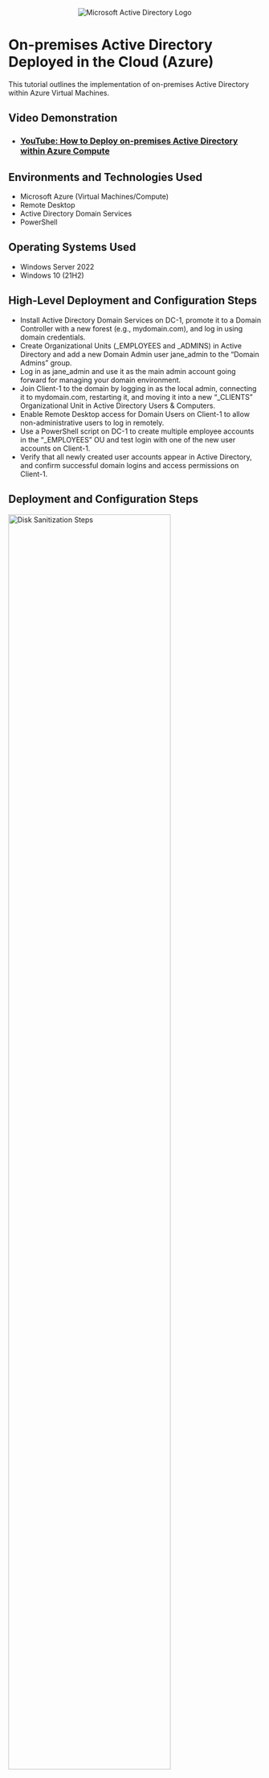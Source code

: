 <p align="center">
<img src="https://i.imgur.com/pU5A58S.png" alt="Microsoft Active Directory Logo"/>
</p>

<h1>On-premises Active Directory Deployed in the Cloud (Azure)</h1>
This tutorial outlines the implementation of on-premises Active Directory within Azure Virtual Machines.<br />


<h2>Video Demonstration</h2>

- ### [YouTube: How to Deploy on-premises Active Directory within Azure Compute](https://www.youtube.com/playlist?list=PLAnyL2H5UDKJMvD8S6Tw0vygNQYxSWuRe)

<h2>Environments and Technologies Used</h2>

- Microsoft Azure (Virtual Machines/Compute)
- Remote Desktop
- Active Directory Domain Services
- PowerShell

<h2>Operating Systems Used </h2>

- Windows Server 2022
- Windows 10 (21H2)

<h2>High-Level Deployment and Configuration Steps</h2>

- Install Active Directory Domain Services on DC-1, promote it to a Domain Controller with a new forest (e.g., mydomain.com), and log in using domain credentials.
- Create Organizational Units (_EMPLOYEES and _ADMINS) in Active Directory and add a new Domain Admin user jane_admin to the “Domain Admins” group.
- Log in as jane_admin and use it as the main admin account going forward for managing your domain environment.
- Join Client-1 to the domain by logging in as the local admin, connecting it to mydomain.com, restarting it, and moving it into a new “_CLIENTS” Organizational Unit in Active Directory Users & Computers.
- Enable Remote Desktop access for Domain Users on Client-1 to allow non-administrative users to log in remotely.
- Use a PowerShell script on DC-1 to create multiple employee accounts in the “_EMPLOYEES” OU and test login with one of the new user accounts on Client-1.
- Verify that all newly created user accounts appear in Active Directory, and confirm successful domain logins and access permissions on Client-1.
  
<h2>Deployment and Configuration Steps</h2>

<p>
<img src="https://github.com/user-attachments/assets/1e9a93d0-b6de-4304-8756-f4ccd8926c44" height="80%" width="80%" alt="Disk Sanitization Steps"/>
</p>
<p>
<img src="https://github.com/user-attachments/assets/d3031e7f-da26-4476-a250-f931040dc401" height="80%" width="80%" alt="Disk Sanitization Steps"/>
</p>
<p>
To begin configuring your on-premises Active Directory infrastructure, log into the DC-1 virtual machine and install the Active Directory Domain Services (AD DS) role. After installation, promote the server to a Domain Controller by creating a new forest (e.g., mydomain.com). Once the server restarts, you can log in using your domain credentials (e.g., mydomain.com\marc) to manage your new AD environment.
</p>
<br />

<p>
<img src="https://i.imgur.com/DJmEXEB.png" height="80%" width="80%" alt="Disk Sanitization Steps"/>
</p>
<p>
In Active Directory Users and Computers (ADUC), creating Organizational Units (OUs) like _EMPLOYEES and _ADMINS helps organize user accounts based on their roles or access levels. Within the _ADMINS OU, you create a new user account called jane_admin and assign it a secure password. After creating the account, you add jane_admin to the “Domain Admins” security group, granting it administrative privileges across the domain.
</p>
<br />

<p>
<img src="https://i.imgur.com/DJmEXEB.png" height="80%" width="80%" alt="Disk Sanitization Steps"/>
</p>
<p>
After creating the jane_admin account and adding it to the Domain Admins group, log out of DC-1 and log back in using the domain credentials for jane_admin. This account will now have administrative privileges across the domain and should be used for managing domain resources and configurations. Using a dedicated domain admin account improves security and separates administrative tasks from regular user activity.

</p>
<br />

<p>
<img src="https://i.imgur.com/DJmEXEB.png" height="80%" width="80%" alt="Disk Sanitization Steps"/>
</p>
<p>
To join Client-1 to the domain, first log into the VM as the local administrator and connect it to your domain (e.g., mydomain.com**) through the system settings. Once the computer restarts and successfully joins the domain, log into DC-1 and open **Active Directory Users and Computers (ADUC). In ADUC, create a new Organizational Unit called **\_CLIENTS** and move *Client-1* into it to organize and manage client machines more effectively.

</p>
<br />

<p>
<img src="https://i.imgur.com/DJmEXEB.png" height="80%" width="80%" alt="Disk Sanitization Steps"/>
</p>
<p>
To enable Remote Desktop access for Domain Users on *Client-1*, log in as **mydomain.com\jane\_admin** and open the system properties. Navigate to the **Remote Desktop** settings and allow connections from users in the **Domain Users** group. This configuration permits standard domain users to access the machine remotely, which is useful for testing logins and supporting end users in a real-world environment.

</p>
<br />

<p>
<img src="https://i.imgur.com/DJmEXEB.png" height="80%" width="80%" alt="Disk Sanitization Steps"/>
</p>
<p>
On DC-1, launch PowerShell ISE as an administrator and use a script to automatically generate multiple employee user accounts in the _EMPLOYEES Organizational Unit. Once the script runs, verify the new accounts in Active Directory Users and Computers (ADUC). Then, switch to Client-1 and attempt to log in using one of the newly created accounts to confirm proper domain authentication. 

</p>
<br />
<p>
<img src="https://i.imgur.com/DJmEXEB.png" height="80%" width="80%" alt="Disk Sanitization Steps"/>
</p>
<p>
After running the PowerShell script to create user accounts, open Active Directory Users and Computers (ADUC) on DC-1 to ensure all accounts are correctly listed under the _EMPLOYEES OU. Then, on Client-1, test logging in with several of the new accounts to verify that they are recognized by the domain. Confirm that each user can log in successfully and that appropriate access permissions are applied.

</p>
<br />
